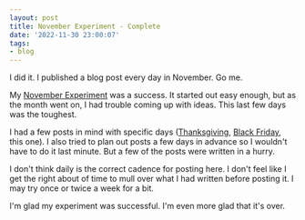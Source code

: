 ```yaml
---
layout: post
title: November Experiment - Complete
date: '2022-11-30 23:00:07'
tags:
- blog
---
```


I did it. I published a blog post every day in November. Go me.

My [November Experiment](/2022/11/01/november-experiment/) was a success. It started out easy enough, but as the month went on, I had trouble coming up with ideas. This last few days was the toughest.

I had a few posts in mind with specific days ([Thanksgiving](/2022/11/25/thanksgiving/), [Black Friday](/2022/11/25/black-friday/), this one). I also tried to plan out posts a few days in advance so I wouldn't have to do it last minute. But a few of the posts were written in a hurry.

I don't think daily is the correct cadence for posting here. I don't feel like I get the right about of time to mull over what I had written before posting it. I may try once or twice a week for a bit.

I'm glad my experiment was successful. I'm even more glad that it's over.

